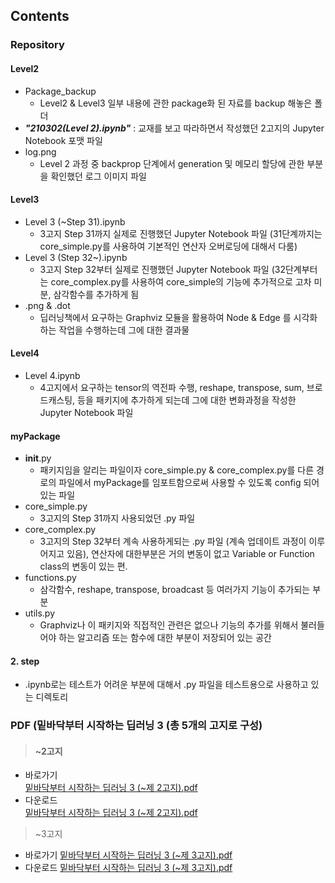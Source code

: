 ## Contents
### Repository 
#### Level2
+ Package_backup
	+ Level2 & Level3 일부 내용에 관한 package화 된 자료를 backup 해놓은 폴더
+ _***"210302(Level 2).ipynb"***_ : 교재를 보고 따라하면서 작성했던 2고지의 Jupyter Notebook 포맷 파일
+ log.png
	+ Level 2 과정 중 backprop 단계에서 generation 및 메모리 할당에 관한 부분을 확인했던 로그 이미지 파일

#### Level3
+ Level 3 (~Step 31).ipynb
	+ 3고지 Step 31까지 실제로 진행했던 Jupyter Notebook 파일 (31단계까지는 core_simple.py를 사용하여 기본적인 연산자 오버로딩에 대해서 다룸)
+ Level 3 (Step 32~).ipynb
	+ 3고지 Step 32부터 실제로 진행했던 Jupyter Notebook 파일 (32단계부터는 core_complex.py를 사용하여 core_simple의 기능에 추가적으로 고차 미분, 삼각함수를 추가하게 됨
+ .png & .dot
	+ 딥러닝책에서 요구하는 Graphviz 모듈을 활용하여 Node & Edge 를 시각화하는 작업을 수행하는데 그에 대한 결과물

#### Level4
+ Level 4.ipynb
	+ 4고지에서 요구하는 tensor의 역전파 수행, reshape, transpose, sum, 브로드캐스팅, 등을 패키지에 추가하게 되는데 그에 대한 변화과정을 작성한 Jupyter Notebook 파일

#### myPackage
+ __init__.py
	- 패키지임을 알리는 파일이자 core_simple.py & core_complex.py를 다른 경로의 파일에서 myPackage를 임포트함으로써 사용할 수 있도록 config 되어있는 파일
+ core_simple.py
	- 3고지의 Step 31까지 사용되었던 .py 파일
+ core_complex.py
	- 3고지의 Step 32부터 계속 사용하게되는 .py 파일 (계속 업데이트 과정이 이루어지고 있음), 연산자에 대한부분은 거의 변동이 없고 Variable or Function class의 변동이 있는 편.
+ functions.py
	- 삼각함수, reshape, transpose, broadcast 등 여러가지 기능이 추가되는 부분
+ utils.py
	- Graphviz나 이 패키지와 직접적인 관련은 없으나 기능의 추가를 위해서 불러들어야 하는 알고리즘 또는 함수에 대한 부분이 저장되어 있는 공간

#### 2. step
+ .ipynb로는 테스트가 어려운 부분에 대해서 .py 파일을 테스트용으로 사용하고 있는 디렉토리

### PDF (밑바닥부터 시작하는 딥러닝 3 (총 5개의 고지로 구성)
> #### ~2고지
+ 바로가기    
[밑바닥부터 시작하는 딥러닝 3 (~제 2고지).pdf](https://github.com/monkey21254/Project/blob/main/Deep%20Learning/%EB%B0%91%EB%B0%94%EB%8B%A5%EB%B6%80%ED%84%B0%20%EC%8B%9C%EC%9E%91%ED%95%98%EB%8A%94%20%EB%94%A5%EB%9F%AC%EB%8B%9D%203%20(~%EC%A0%9C%202%EA%B3%A0%EC%A7%80).pdf)    
+ 다운로드    
[밑바닥부터 시작하는 딥러닝 3 (~제 2고지).pdf](https://github.com/monkey21254/Project/files/6080416/3.2.pdf)    

> ~3고지
+ 바로가기
[밑바닥부터 시작하는 딥러닝 3 (~제 3고지).pdf](https://github.com/monkey21254/Project/blob/main/Deep%20Learning/%EB%B0%91%EB%B0%94%EB%8B%A5%EB%B6%80%ED%84%B0%20%EC%8B%9C%EC%9E%91%ED%95%98%EB%8A%94%20%EB%94%A5%EB%9F%AC%EB%8B%9D%203%20(~%EC%A0%9C%203%EA%B3%A0%EC%A7%80).pdf)
+ 다운로드
[밑바닥부터 시작하는 딥러닝 3 (~제 3고지).pdf](https://github.com/monkey21254/Project/files/6114049/3.3.pdf)
